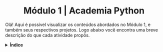 <h1 align="center">Módulo 1 | Academia Python</h1>

Olá! Aqui é possível visualizar os conteúdos abordados no Módulo 1, e também seus respectivos projetos. Logo abaixo você encontra uma breve descrição do que cada atividade propôs.

<details>
  <summary><b>Índice</b></summary>
    
- [Aula 1](https://github.com/vicafz/python_fuctura/tree/main/modulo_1/aula_1);
    <details><summary>Projetos</summary>
    - Projeto 1: Criar sistema que valide um cupom específico;<br>
    - Projeto 2: Criar sistema que valide um cupom, e caso não seja o cupom, retornar inválido;<br>
    - Projeto 3: Criar sistema que valide um cupom de 10%, outro de 15%, e se não for válido informar ao usuário;<br>
    - Projeto 4: Criar sistema de empréstimo, que se o valor do empréstimo for igual ou menor a 50% do salário, retornar aprovação. Senão, se o valor for igual ou menor que 75% do salário, retornar análise, senão, informar ao usuário que o empréstimo foi negado;<br>
    - Projeto 5: Criar um RPG;
    </details>
- Operadores, desvio condicional e estrutura de dados;
- Listas, tuplas e dicionários;
</details>
